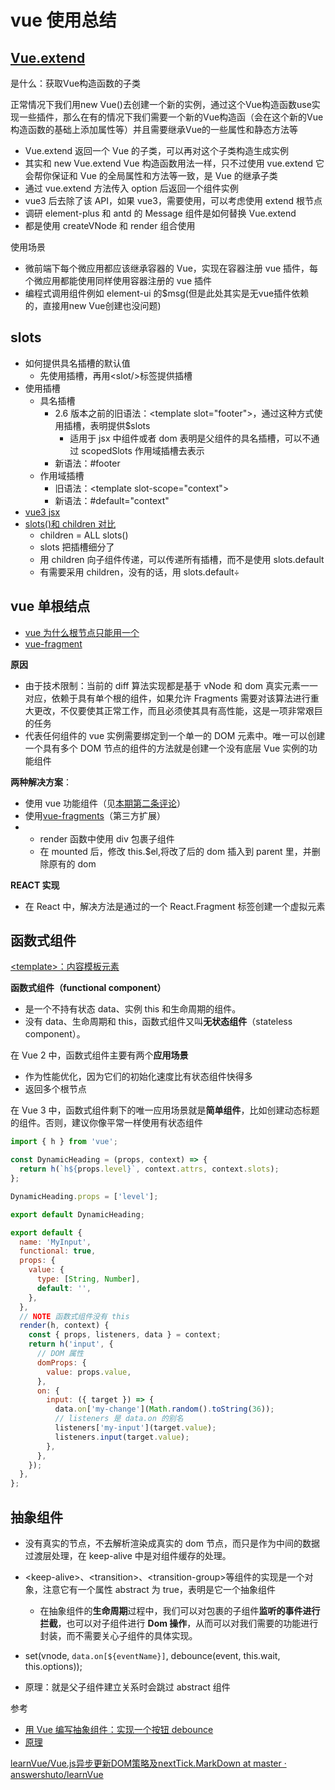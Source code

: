 # vue 使用总结

## [Vue.extend](https://juejin.cn/post/6844904126065688583)

是什么：获取Vue构造函数的子类

正常情况下我们用new Vue()去创建一个新的实例，通过这个Vue构造函数use实现一些插件，那么在有的情况下我们需要一个新的Vue构造函（会在这个新的Vue构造函数的基础上添加属性等）并且需要继承Vue的一些属性和静态方法等

- Vue.extend 返回一个 Vue 的子类，可以再对这个子类构造生成实例
- 其实和 new Vue.extend Vue 构造函数用法一样，只不过使用 vue.extend 它会帮你保证和 Vue 的全局属性和方法等一致，是 Vue 的继承子类
- 通过 vue.extend 方法传入 option 后返回一个组件实例
- vue3 后去除了该 API，如果 vue3，需要使用，可以考虑使用 extend 根节点
- 调研 element-plus 和 antd 的 Message 组件是如何替换 Vue.extend
- 都是使用 createVNode 和 render 组合使用

使用场景

- 微前端下每个微应用都应该继承容器的 Vue，实现在容器注册 vue 插件，每个微应用都能使用同样使用容器注册的 vue 插件
- 编程式调用组件例如 element-ui 的$msg(但是此处其实是无vue插件依赖的，直接用new Vue创建也没问题)

## slots

- 如何提供具名插槽的默认值
  - 先使用插槽，再用\<slot\/\>标签提供插槽
- 使用插槽
  - 具名插槽
    - 2.6 版本之前的旧语法：\<template slot="footer"\>，通过这种方式使用插槽，表明提供\$slots
      - 适用于 jsx 中组件或者 dom 表明是父组件的具名插槽，可以不通过 scopedSlots 作用域插槽去表示
    - 新语法：#footer
  - 作用域插槽
    - 旧语法：\<template slot-scope="context"\>
    - 新语法：#default="context"
- [vue3 jsx](https://github.com/vuejs/babel-plugin-jsx#installation)
- [slots()和 children 对比](https://vuejs.bootcss.com/guide/render-function.html#slots-和-children-对比)
  - children = ALL slots()
  - slots 把插槽细分了
  - 用 children 向子组件传递，可以传递所有插槽，而不是使用 slots.default
  - 有需要采用 children，没有的话，用 slots.default÷

## vue 单根结点

- [vue 为什么根节点只能用一个](vuejs/vue#7088 "comment")
- [vue-fragment](https://github.com/Thunberg087/vue-fragment/blob/master/src/component.js)

**原因**

- 由于技术限制：当前的 diff 算法实现都是基于 vNode 和 dom 真实元素一一对应，依赖于具有单个根的组件，如果允许 Fragments 需要对该算法进行重大更改，不仅要使其正常工作，而且必须使其具有高性能，这是一项非常艰巨的任务
- 代表任何组件的 vue 实例需要绑定到一个单一的 DOM 元素中。唯一可以创建一个具有多个 DOM 节点的组件的方法就是创建一个没有底层 Vue 实例的功能组件

**两种解决方案**：

- 使用 vue 功能组件（见[本期第二条评论](https://github.com/vuejs/vue/issues/7088#issuecomment-345855657)）
- 使用[vue-fragments](https://github.com/y-nk/vue-fragments)（第三方扩展）
- - render 函数中使用 div 包裹子组件
  - 在 mounted 后，修改 this.\$el,将改了后的 dom 插入到 parent 里，并删除原有的 dom

**REACT 实现**

- 在 React 中，解决方法是通过的一个 React.Fragment 标签创建一个虚拟元素

## 函数式组件

[\<template\>：内容模板元素](https://developer.mozilla.org/zh-CN/docs/Web/HTML/Element/template)

**函数式组件（functional component）**

- 是一个不持有状态 data、实例 this 和生命周期的组件。
- 没有 data、生命周期和 this，函数式组件又叫**无状态组件**（stateless component）。

在 Vue 2 中，函数式组件主要有两个**应用场景**

- 作为性能优化，因为它们的初始化速度比有状态组件快得多
- 返回多个根节点

在 Vue 3 中，函数式组件剩下的唯一应用场景就是**简单组件**，比如创建动态标题的组件。否则，建议你像平常一样使用有状态组件

```js
import { h } from 'vue';

const DynamicHeading = (props, context) => {
  return h(`h${props.level}`, context.attrs, context.slots);
};

DynamicHeading.props = ['level'];

export default DynamicHeading;
```

```js
export default {
  name: 'MyInput',
  functional: true,
  props: {
    value: {
      type: [String, Number],
      default: '',
    },
  },
  // NOTE 函数式组件没有 this
  render(h, context) {
    const { props, listeners, data } = context;
    return h('input', {
      // DOM 属性
      domProps: {
        value: props.value,
      },
      on: {
        input: ({ target }) => {
          data.on['my-change'](Math.random().toString(36));
          // listeners 是 data.on 的别名
          listeners['my-input'](target.value);
          listeners.input(target.value);
        },
      },
    });
  },
};
```

## 抽象组件

- 没有真实的节点，不去解析渲染成真实的 dom 节点，而只是作为中间的数据过渡层处理，在 keep-alive 中是对组件缓存的处理。
- \<keep-alive\>、\<transition\>、\<transition-group\>等组件的实现是一个对象，注意它有一个属性 abstract 为 true，表明是它一个抽象组件

  - 在抽象组件的**生命周期**过程中，我们可以对包裹的子组件**监听的事件进行拦截**，也可以对子组件进行 **Dom 操作**，从而可以对我们需要的功能进行封装，而不需要关心子组件的具体实现。
- set(vnode, `data.on[${eventName}]`, debounce(event, this.wait, this.options));
- 原理：就是父子组件建立关系时会跳过 abstract 组件

参考

- [用 Vue 编写抽象组件：实现一个按钮 debounce](https://juejin.cn/post/6844903838470635528)
- [原理](https://www.bookstack.cn/read/5865c0921b69e6006b3145a1/spilt.4.src-%E5%BD%BB%E5%BA%95%E6%90%9E%E6%87%82Vue%E4%B8%ADkeep-alive%E7%9A%84%E9%AD%94%E6%B3%95-%E4%B8%8A.md)

[learnVue/Vue.js异步更新DOM策略及nextTick.MarkDown at master · answershuto/learnVue](https://github.com/answershuto/learnVue/blob/master/docs/Vue.js%E5%BC%82%E6%AD%A5%E6%9B%B4%E6%96%B0DOM%E7%AD%96%E7%95%A5%E5%8F%8AnextTick.MarkDown)

